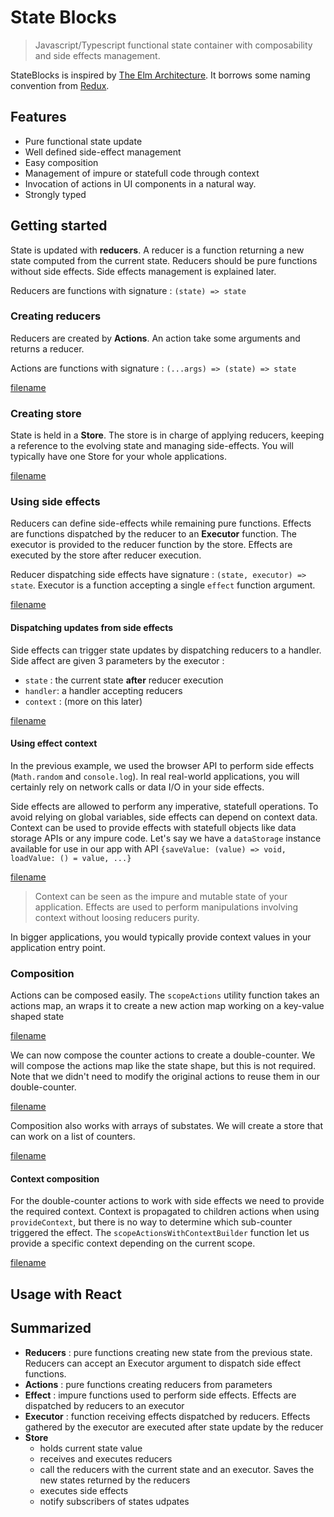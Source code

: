 # State Blocks

> Javascript/Typescript functional state container with composability and side effects management.

StateBlocks is inspired by [The Elm Architecture](https://guide.elm-lang.org/architecture/). 
It borrows some naming convention from [Redux](https://redux.js.org/).

## Features

- Pure functional state update
- Well defined side-effect management
- Easy composition
- Management of impure or statefull code through context
- Invocation of actions in UI components in a natural way.  
- Strongly typed

## Getting started

State is updated with **reducers**. 
A reducer is a function returning a new state computed from the current state.
Reducers should be pure functions without side effects. Side effects management is explained later.

Reducers are functions with signature : `(state) => state`

### Creating reducers

Reducers are created by **Actions**. An action take some arguments and returns a reducer.

Actions are functions with signature : `(...args) => (state) => state`
 
[filename](quickstart.test.js ':include :type=code :fragment=actions')

### Creating store

State is held in a **Store**. The store is in charge of applying reducers,
keeping a reference to the evolving state and managing side-effects. You will typically have one Store for your whole applications.

[filename](quickstart.test.js ':include :type=code :fragment=store')


### Using side effects

Reducers can define side-effects while remaining pure functions.
Effects are functions dispatched by the reducer to an **Executor** function. 
The executor is provided to the reducer function by the store.
Effects are executed by the store after reducer execution.

Reducer dispatching side effects have signature : `(state, executor) => state`. 
Executor is a function accepting a single `effect` function argument.

[filename](quickstart.test.js ':include :type=code :fragment=effect')

#### Dispatching updates from side effects

Side effects can trigger state updates by dispatching reducers to a
handler. Side affect are given 3 parameters by the executor :
  - `state` : the current state **after** reducer execution
  - `handler`: a handler accepting reducers
  - `context` : (more on this later)



[filename](quickstart.test.js ':include :type=code :fragment=effect-update')

#### Using effect context


In the previous example, we used the browser API to perform side effects
(`Math.random` and `console.log`). In real real-world applications, you will
certainly rely on network calls or data I/O in your side effects.

Side effects are allowed to perform any imperative, statefull operations. 
To avoid relying on global variables, side effects can depend on context
data. Context can be used to provide effects with statefull objects like
data storage APIs or any impure code. Let's say we have a `dataStorage` instance
available for use in our app with API `{saveValue: (value) => void, loadValue: () = value, ...}` 

[filename](quickstart.test.js ':include :type=code :fragment=effect-context')

> Context can be seen as the impure and mutable state of your application. Effects are used to perform manipulations
involving context without loosing reducers purity.

In bigger applications, you would typically provide context values in your application entry point.

### Composition

Actions can be composed easily.
The `scopeActions` utility function takes an actions map, an wraps it to
create a new action map working on a key-value shaped state

[filename](quickstart.test.js ':include :type=code :fragment=scope-actions')

We can now compose the counter actions to create a double-counter. We will
compose the actions map like the state shape, but this is not required. 
Note that we didn't need to modify the original actions to reuse
them in our double-counter.

[filename](quickstart.test.js ':include :type=code :fragment=double-counters')

Composition also works with arrays of substates. We will create a
store that can work on a list of counters.

[filename](quickstart.test.js ':include :type=code :fragment=array-counters')

#### Context composition

For the double-counter actions to work with side effects we need to provide the required context. Context is propagated
to children actions when using `provideContext`, but there is no way to determine which sub-counter triggered the effect.
The `scopeActionsWithContextBuilder` function let us provide a specific context depending on the current scope. 

[filename](quickstart.test.js ':include :type=code :fragment=context-builder')

## Usage with React




## Summarized

- **Reducers** : pure functions creating new state from the previous state. Reducers can accept an Executor argument to dispatch
side effect functions.
- **Actions** : pure functions creating reducers from parameters
- **Effect** : impure functions used to perform side effects. Effects are dispatched by reducers to an executor
- **Executor** : function receiving effects dispatched by reducers. Effects gathered by the executor are executed after state update by the reducer
- **Store**
    - holds current state value
    - receives and executes reducers
    - call the reducers with the current state and an executor. Saves the new states returned by the reducers
    - executes side effects
    - notify subscribers of states udpates